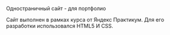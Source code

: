 Одностраничный сайт - для портфолио

Сайт выполнен в рамках курса от Яндекс Практикум. Для его разработки использовался HTML5 И CSS.